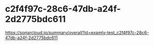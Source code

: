 # c2f4f97c-28c6-47db-a24f-2d2775bdc611
https://sonarcloud.io/summary/overall?id=examly-test_c2f4f97c-28c6-47db-a24f-2d2775bdc611
